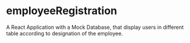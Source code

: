 # employeeRegistration
A React Application with a Mock Database, that display users in different table according to designation of the employee.
